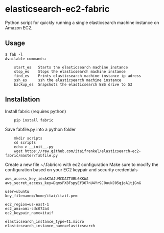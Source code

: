 elasticsearch-ec2-fabric
========================

Python script for quickly running a single elasticsearch machine instance on Amazon EC2.

Usage
-----
```
$ fab -l
Available commands:

    start_es   Starts the elasticsearch machine instance
    stop_es    Stops the elasticsearch machine instance
    find_es    Prints elasticsearch machine instance ip adress
    ssh_es     ssh the elasticsearch machine instance
    backup_es  Snapshots the elasticsearch EBS drive to S3
```

Installation
------------
Install fabric (requires python)
```
    pip install fabric
```
Save fabfile.py into a python folder
```
    mkdir scripts
    cd scripts
    echo > __init__.py
    wget https://raw.github.com/itaifrenkel/elasticsearch-ec2-fabric/master/fabfile.py
```
Create a new file ~/.fabricrc with ec2 configuration
Make sure to modify the configuration based on your EC2 keypair and security credentials
```
aws_access_key_id=AKIAJUMCDAZTUBL6XKWA
aws_secret_access_key=DqmsPX8FspyEf367nU4Yr9J0uuNJ05qjoA1tjGnG

user=ubuntu
key_filename=/home/itai/itaif.pem

ec2_region=us-east-1
ec2_ami=ami-cdc072a4
ec2_keypair_name=itaif

elasticsearch_instance_type=t1.micro
elasticsearch_instance_name=elasticsearch
```
